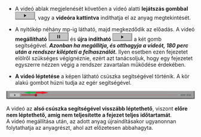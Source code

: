 * A videó ablak megjelenését követően a videó alatti  **lejátszás gombbal** ![alt text](Lejatszas_gomb.png), vagy a **videóra kattintva** indíthatja el az anyag megtekintését.

* A nyitókép  néhány mp-ig látható, majd megkezdődik az előadás. A videó **megállítható** ![alt text](Pause_gomb.png) és **újra indítható** ![alt text](Lejatszas_gomb.png) a két gomb segítségével. ***Azonban ha megállítja, és otthagyja a videót, 180 perc után a rendszer kilépteti a felhasználót.*** Ilyen esetben ezen fejezetet elölről szükséges végignéznie, ezért azt tanácsoljuk, hogy egy fejezetet egyszerre nézzen végig a rendszer zavartalan működése érdekében.

* **A videó léptetése** a képen látható csúszka segítségével történik. A kör alakú gombot húzni tudja az egér segítségével.

![alt text](Video_leptetes.png)  

A videó az **alsó csúszka segítségével visszább léptethető**, viszont **előre nem léptethető, amíg nem teljesítette a fejezet teljes időtartamát**.    
A videó megállítása után, az adott anyag újraindításakor ugyanonnan folytathatja az anyagrészt, ahol azt előzetesen abbahagyta.  

